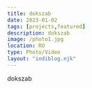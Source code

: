 ```yaml
---
title: dokszab
date: 2023-01-02
tags: [projects,featured]
description: dokszab
image: /photo1.jpg
location: RO
type: Photo/Video
layout: "indiblog.njk"
---
```

dokszab